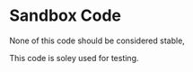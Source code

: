 # Sandbox Code

None of this code should be considered stable,

This code is soley used for testing. 
